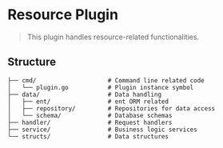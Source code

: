 # Resource Plugin

> This plugin handles resource-related functionalities.

## Structure

```plaintext
├── cmd/                    # Command line related code
│   └── plugin.go           # Plugin instance symbol
├── data/                   # Data handling
│   ├── ent/                # ent ORM related
│   ├── repository/         # Repositories for data access
│   └── schema/             # Database schemas
├── handler/                # Request handlers
├── service/                # Business logic services
└── structs/                # Data structures

